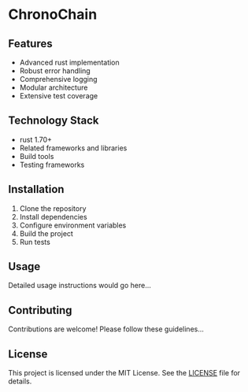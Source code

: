 # ChronoChain



## Features

- Advanced rust implementation
- Robust error handling
- Comprehensive logging
- Modular architecture
- Extensive test coverage

## Technology Stack

- rust 1.70+
- Related frameworks and libraries
- Build tools
- Testing frameworks

## Installation

1. Clone the repository
2. Install dependencies
3. Configure environment variables
4. Build the project
5. Run tests

## Usage

Detailed usage instructions would go here...

## Contributing

Contributions are welcome! Please follow these guidelines...

## License

This project is licensed under the MIT License. See the [LICENSE](https://github.com/jjfhwang/ChronoChain/blob/main/LICENSE) file for details.
